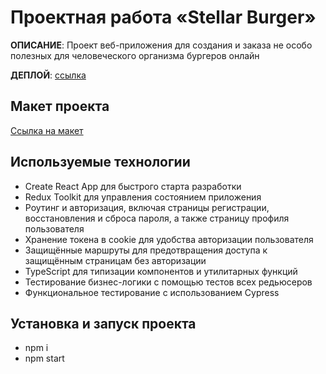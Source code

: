 # Проектная работа «Stellar Burger»

**ОПИСАНИЕ**: Проект веб-приложения для создания и заказа не особо полезных для человеческого организма бургеров онлайн

**ДЕПЛОЙ**: [ссылка](https://nigilen.github.io/stellar-burger/)

## Макет проекта
[Ссылка на макет](https://www.figma.com/file/vIywAvqfkOIRWGOkfOnReY/React-Fullstack_-Проектные-задачи-(3-месяца)_external_link?type=design&node-id=0-1&mode=design)


## Используемые технологии
- Create React App для быстрого старта разработки
- Redux Toolkit для управления состоянием приложения
- Роутинг и авторизация, включая страницы регистрации, восстановления и сброса пароля, а также страницу профиля пользователя
- Хранение токена в cookie для удобства авторизации пользователя
- Защищённые маршруты для предотвращения доступа к защищённым страницам без авторизации
- TypeScript для типизации компонентов и утилитарных функций
- Тестирование бизнес-логики с помощью тестов всех редьюсеров
- Функциональное тестирование с использованием Cypress

## Установка и запуск проекта
- npm i
- npm start
